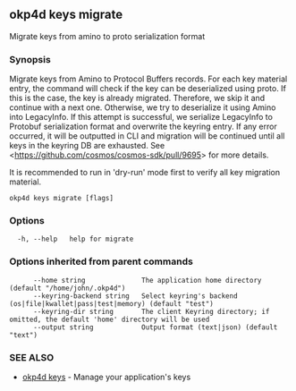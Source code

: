## okp4d keys migrate

Migrate keys from amino to proto serialization format

### Synopsis

Migrate keys from Amino to Protocol Buffers records.
For each key material entry, the command will check if the key can be deserialized using proto.
If this is the case, the key is already migrated. Therefore, we skip it and continue with a next one.
Otherwise, we try to deserialize it using Amino into LegacyInfo. If this attempt is successful, we serialize
LegacyInfo to Protobuf serialization format and overwrite the keyring entry. If any error occurred, it will be
outputted in CLI and migration will be continued until all keys in the keyring DB are exhausted.
See &lt;https://github.com/cosmos/cosmos-sdk/pull/9695&gt; for more details.

It is recommended to run in 'dry-run' mode first to verify all key migration material.

```
okp4d keys migrate [flags]
```

### Options

```
  -h, --help   help for migrate
```

### Options inherited from parent commands

```
      --home string              The application home directory (default "/home/john/.okp4d")
      --keyring-backend string   Select keyring's backend (os|file|kwallet|pass|test|memory) (default "test")
      --keyring-dir string       The client Keyring directory; if omitted, the default 'home' directory will be used
      --output string            Output format (text|json) (default "text")
```

### SEE ALSO

* [okp4d keys](okp4d_keys.md)	 - Manage your application's keys
